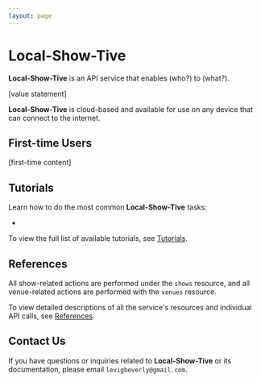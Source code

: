 ```yaml
---
layout: page
---
```

# Local-Show-Tive

**Local-Show-Tive** is an API service that enables (who?) to (what?).

[value statement]

**Local-Show-Tive** is cloud-based and available for use on any device that can connect to the internet.

## First-time Users

[first-time content]

## Tutorials

Learn how to do the most common **Local-Show-Tive** tasks:

* 

To view the full list of available tutorials, see [Tutorials]().

## References

All show-related actions are performed under the `shows` resource, and all venue-related actions are performed with the `venues` resource.

To view detailed descriptions of all the service's resources and individual API calls, see [References]().

## Contact Us

If you have questions or inquiries related to **Local-Show-Tive** or its documentation, please email `levigbeverly@gmail.com`.
